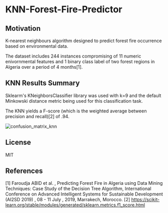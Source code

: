 # KNN-Forest-Fire-Predictor

## Motivation
K-nearest neighbours algorithm designed to predict forest fire occurrence based on environmental data.

The dataset includes 244 instances compromising of 11 numeric enivornmental features and 1 binary class label of two forest regions in Algeria over a period of 4 months[1].


## KNN Results Summary
Sklearm's KNeighborsClassifier library was used with k=9 and the default Minkowski distance metric being used for this classification task. 

The KNN yields a F-score (which is the weighted average between precision and recall)[2] of .94.

![confusion_matrix_knn](https://user-images.githubusercontent.com/48378196/112314110-c1713080-8cfc-11eb-9072-4edadef10942.png)

## License
MIT

## References
[1] Faroudja ABID et al. , Predicting Forest Fire in Algeria using Data Mining Techniques: Case Study of the Decision Tree Algorithm, International Conference on Advanced Intelligent Systems for Sustainable Development (AI2SD 2019) , 08 - 11 July , 2019, Marrakech, Morocco.
[2] https://scikit-learn.org/stable/modules/generated/sklearn.metrics.f1_score.html
